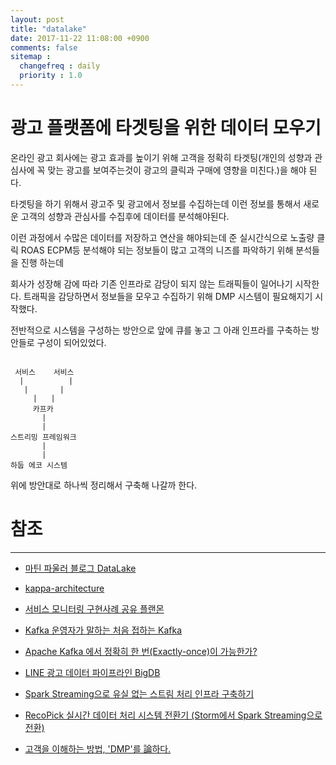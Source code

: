 ```yaml
---
layout: post
title: "datalake"
date: 2017-11-22 11:08:00 +0900
comments: false
sitemap :
  changefreq : daily
  priority : 1.0
---
```


# 광고 플랫폼에 타겟팅을 위한 데이터 모우기

온라인 광고 회사에는 광고 효과를 높이기 위해 고객을 정확히 타겟팅(개인의 성향과 관심사에 꼭 맞는 광고를 보여주는것이 광고의 클릭과 구매에 영향을 미친다.)을 해야 된다. 

타겟팅을 하기 위해서 광고주 및 광고에서 정보를 수집하는데 이런 정보를 통해서 새로운 고객의 성향과 관심사를 수집후에 데이터를 분석해야된다.

이런 과정에서 수많은 데이터를 저장하고 연산을 해야되는데 준 실시간식으로 노출량 클릭 ROAS ECPM등 분석해야 되는 정보들이 많고 고객의 니즈를 파악하기 위해 분석들을 진행 하는데

회사가 성장해 감에 따라 기존 인프라로 감당이 되지 않는 트래픽들이 일어나기 시작한다. 트래픽을 감당하면서 정보들을 모우고 수집하기 위해 DMP 시스템이 필요해지기 시작했다.

전반적으로 시스템을 구성하는 방안으로 앞에 큐를 놓고 그 아래 인프라를 구축하는 방안들로 구성이 되어있었다. 

```

 서비스    서비스 
  |          |
   |       |
     |   |
     카프카
       |
	   |
스트리밍 프레임워크
       |
       |
하둡 에코 시스템

```

위에 방안대로 하나씩 정리해서 구축해 나갈까 한다.



# 참조 
-----

* [마틴 파울러 블로그 DataLake](https://martinfowler.com/bliki/DataLake.html)

* [kappa-architecture](http://novoj.github.io/reveal.js/kappa-architecture.html)

* [서비스 모니터링 구현사례 공유 플랜몬](https://www.slideshare.net/JeminHuh/realtime-log-monitoring-platformpmon)

* [Kafka 운영자가 말하는 처음 접하는 Kafka](http://www.popit.kr/kafka-%EC%9A%B4%EC%98%81%EC%9E%90%EA%B0%80-%EB%A7%90%ED%95%98%EB%8A%94-%EC%B2%98%EC%9D%8C-%EC%A0%91%ED%95%98%EB%8A%94-kafka/)

* [Apache Kafka 에서 정확히 한 번(Exactly-once)이 가능한가?](http://barunmo.blogspot.kr/2017/07/apache-kafka-exactly-once.html)

* [LINE 광고 데이터 파이프라인 BigDB](https://engineering.linecorp.com/ko/blog/detail/146)

* [Spark Streaming으로 유실 없는 스트림 처리 인프라 구축하기](https://readme.skplanet.com/?p=12465)

* [RecoPick 실시간 데이터 처리 시스템 전환기 (Storm에서 Spark Streaming으로 전환)](https://readme.skplanet.com/?p=13297)

* [고객을 이해하는 방법, 'DMP'를 論하다.](https://brunch.co.kr/@mezzomedia/13)




